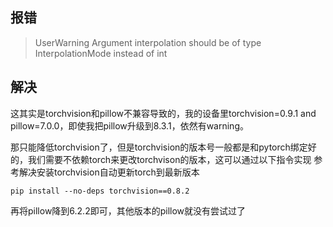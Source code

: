 ## 报错
> UserWarning Argument interpolation should be of type InterpolationMode instead of int

## 解决
这其实是torchvision和pillow不兼容导致的，我的设备里torchvision=0.9.1 and pillow=7.0.0，即使我把pillow升级到8.3.1，依然有warning。

那只能降低torchvision了，但是torchvision的版本号一般都是和pytorch绑定好的，我们需要不依赖torch来更改torchvison的版本，这可以通过以下指令实现 参考解决安装torchvision自动更新torch到最新版本
```shell
pip install --no-deps torchvision==0.8.2
```
再将pillow降到6.2.2即可，其他版本的pillow就没有尝试过了